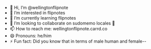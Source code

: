 - 👋 Hi, I’m @wellingtonflipnote
- 👀 I’m interested in flipnotes
- 🌱 I’m currently learning flipnotes
- 💞️ I’m looking to collaborate on sudomemo locales 🤑
- 📫 How to reach me: wellingtonflipnote.carrd.co
- 😄 Pronouns: he/him
- ⚡ Fun fact: Did you know that in terms of male human and female--

<!---
wellingtonflipnote/wellingtonflipnote is a ✨ special ✨ repository because its `README.md` (this file) appears on your GitHub profile.
You can click the Preview link to take a look at your changes.
--->
